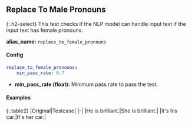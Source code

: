 
## Replace To Male Pronouns

<div class="main-docs" markdown="1"><div class="h3-box" markdown="1">

{:.h2-select}
This test checks if the NLP model can handle input text if the input text has female pronouns.

**alias_name:** `replace_to_female_pronouns`

</div><div class="h3-box" markdown="1">

#### Config
```yaml
replace_to_female_pronouns:
    min_pass_rate: 0.7
```
- **min_pass_rate (float):** Minimum pass rate to pass the test.

#### Examples

{:.table2}
|Original|Testcase|
|-|
|He is brilliant.|She is brilliant.|
|It's his car.|It's her car.|


</div></div>